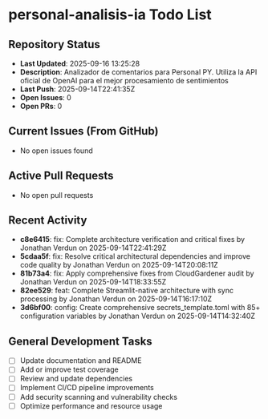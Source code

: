﻿# personal-analisis-ia Todo List

## Repository Status
- **Last Updated**: 2025-09-16 13:25:28
- **Description**: Analizador de comentarios para Personal PY. Utiliza la API oficial de OpenAI para el mejor procesamiento de sentimientos
- **Last Push**: 2025-09-14T22:41:35Z
- **Open Issues**: 0
- **Open PRs**: 0

## Current Issues (From GitHub)
- No open issues found
## Active Pull Requests
- No open pull requests
## Recent Activity
- **c8e6415**: fix: Complete architecture verification and critical fixes by Jonathan Verdun on 2025-09-14T22:41:29Z
- **5cdaa5f**: fix: Resolve critical architectural dependencies and improve code quality by Jonathan Verdun on 2025-09-14T20:08:11Z
- **81b73a4**: fix: Apply comprehensive fixes from CloudGardener audit by Jonathan Verdun on 2025-09-14T18:33:55Z
- **82ee529**: feat: Complete Streamlit-native architecture with sync processing by Jonathan Verdun on 2025-09-14T16:17:10Z
- **3d6bf00**: config: Create comprehensive secrets_template.toml with 85+ configuration variables by Jonathan Verdun on 2025-09-14T14:32:40Z
## General Development Tasks
- [ ] Update documentation and README
- [ ] Add or improve test coverage
- [ ] Review and update dependencies
- [ ] Implement CI/CD pipeline improvements
- [ ] Add security scanning and vulnerability checks
- [ ] Optimize performance and resource usage
